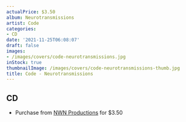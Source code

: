 ```yaml
---
actualPrice: $3.50
album: Neurotransmissions
artist: Code
categories:
- CD
date: '2021-11-25T06:08:07'
draft: false
images:
- /images/covers/code-neurotransmissions.jpg
inStock: true
thumbnailImage: /images/covers/code-neurotransmissions-thumb.jpg
title: Code - Neurotransmissions
---
```


## CD
* Purchase from [NWN Productions](http://shop.nwnprod.com/index.php?route=product/product&path=93&product_id=16668&sort=pd.name&order=ASC) for $3.50
